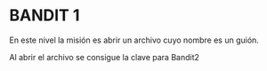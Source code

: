 # BANDIT 1

En este nivel la misión es abrir un archivo cuyo nombre es un guión. 

Al abrir el archivo se consigue la clave para Bandit2

